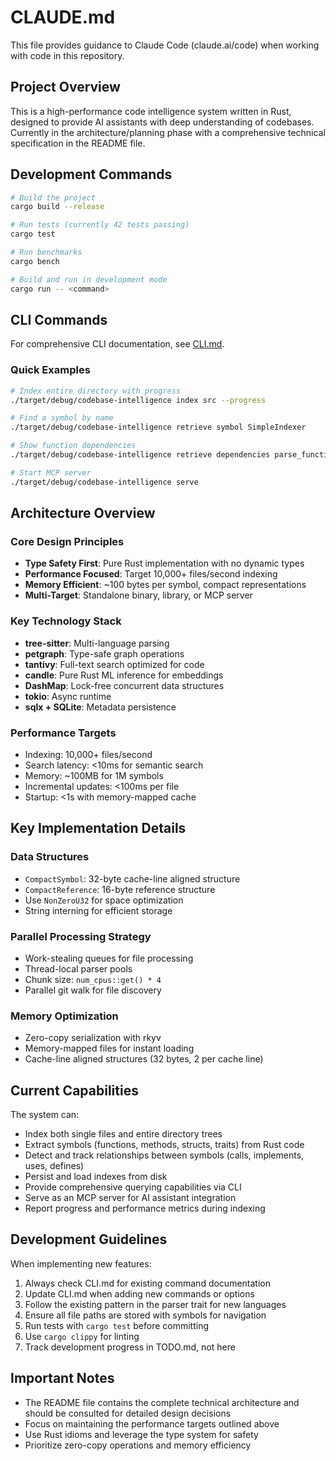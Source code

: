 # CLAUDE.md

This file provides guidance to Claude Code (claude.ai/code) when working with code in this repository.

## Project Overview

This is a high-performance code intelligence system written in Rust, designed to provide AI assistants with deep understanding of codebases. Currently in the architecture/planning phase with a comprehensive technical specification in the README file.

## Development Commands

```bash
# Build the project
cargo build --release

# Run tests (currently 42 tests passing)
cargo test

# Run benchmarks
cargo bench

# Build and run in development mode
cargo run -- <command>
```

## CLI Commands

For comprehensive CLI documentation, see [CLI.md](./CLI.md).

### Quick Examples
```bash
# Index entire directory with progress
./target/debug/codebase-intelligence index src --progress

# Find a symbol by name
./target/debug/codebase-intelligence retrieve symbol SimpleIndexer

# Show function dependencies
./target/debug/codebase-intelligence retrieve dependencies parse_function

# Start MCP server
./target/debug/codebase-intelligence serve
```

## Architecture Overview

### Core Design Principles
- **Type Safety First**: Pure Rust implementation with no dynamic types
- **Performance Focused**: Target 10,000+ files/second indexing
- **Memory Efficient**: ~100 bytes per symbol, compact representations
- **Multi-Target**: Standalone binary, library, or MCP server

### Key Technology Stack
- **tree-sitter**: Multi-language parsing
- **petgraph**: Type-safe graph operations
- **tantivy**: Full-text search optimized for code
- **candle**: Pure Rust ML inference for embeddings
- **DashMap**: Lock-free concurrent data structures
- **tokio**: Async runtime
- **sqlx + SQLite**: Metadata persistence

### Performance Targets
- Indexing: 10,000+ files/second
- Search latency: <10ms for semantic search
- Memory: ~100MB for 1M symbols
- Incremental updates: <100ms per file
- Startup: <1s with memory-mapped cache

## Key Implementation Details

### Data Structures
- `CompactSymbol`: 32-byte cache-line aligned structure
- `CompactReference`: 16-byte reference structure
- Use `NonZeroU32` for space optimization
- String interning for efficient storage

### Parallel Processing Strategy
- Work-stealing queues for file processing
- Thread-local parser pools
- Chunk size: `num_cpus::get() * 4`
- Parallel git walk for file discovery

### Memory Optimization
- Zero-copy serialization with rkyv
- Memory-mapped files for instant loading
- Cache-line aligned structures (32 bytes, 2 per cache line)

## Current Capabilities

The system can:
- Index both single files and entire directory trees
- Extract symbols (functions, methods, structs, traits) from Rust code
- Detect and track relationships between symbols (calls, implements, uses, defines)
- Persist and load indexes from disk
- Provide comprehensive querying capabilities via CLI
- Serve as an MCP server for AI assistant integration
- Report progress and performance metrics during indexing

## Development Guidelines

When implementing new features:
1. Always check CLI.md for existing command documentation
2. Update CLI.md when adding new commands or options
3. Follow the existing pattern in the parser trait for new languages
4. Ensure all file paths are stored with symbols for navigation
5. Run tests with `cargo test` before committing
6. Use `cargo clippy` for linting
7. Track development progress in TODO.md, not here

## Important Notes

- The README file contains the complete technical architecture and should be consulted for detailed design decisions
- Focus on maintaining the performance targets outlined above
- Use Rust idioms and leverage the type system for safety
- Prioritize zero-copy operations and memory efficiency
